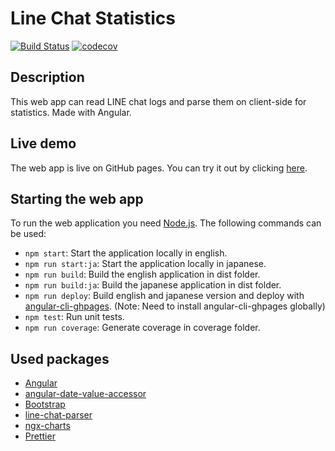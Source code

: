 # Line Chat Statistics

[![Build Status](https://travis-ci.com/dricholm/line-chat-statistics.svg?branch=master)](https://travis-ci.com/dricholm/line-chat-statistics)
[![codecov](https://codecov.io/gh/dricholm/line-chat-statistics/branch/master/graph/badge.svg)](https://codecov.io/gh/dricholm/line-chat-statistics)

## Description

This web app can read LINE chat logs and parse them on client-side for statistics. Made with Angular.

## Live demo

The web app is live on GitHub pages. You can try it out by clicking [here](https://dricholm.github.io/line-chat-statistics).

## Starting the web app

To run the web application you need [Node.js](https://nodejs.org). The following commands can be used:

- `npm start`: Start the application locally in english.
- `npm run start:ja`: Start the application locally in japanese.
- `npm run build`: Build the english application in dist folder.
- `npm run build:ja`: Build the japanese application in dist folder.
- `npm run deploy`: Build english and japanese version and deploy with [angular-cli-ghpages](https://github.com/angular-schule/angular-cli-ghpages). (Note: Need to install angular-cli-ghpages globally)
- `npm test`: Run unit tests.
- `npm run coverage`: Generate coverage in coverage folder.

## Used packages

- [Angular](https://angular.io)
- [angular-date-value-accessor](https://github.com/johanneshoppe/angular-date-value-accessor)
- [Bootstrap](http://getbootstrap.com)
- [line-chat-parser](https://github.com/meyfa/line-chat-parser)
- [ngx-charts](https://github.com/swimlane/ngx-charts)
- [Prettier](https://prettier.io)
